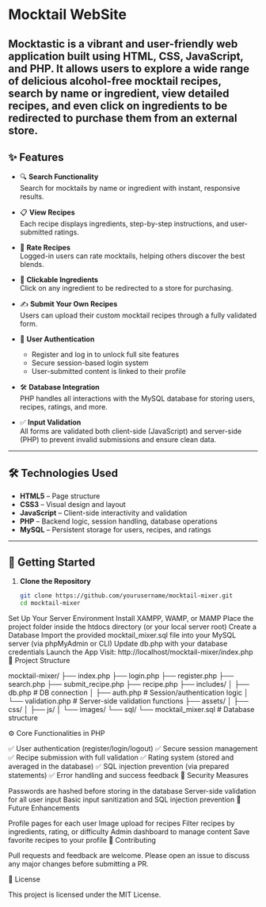 # Mocktail WebSite
Mocktastic is a vibrant and user-friendly web application built using **HTML**, **CSS**, **JavaScript**, and **PHP**. It allows users to explore a wide range of delicious alcohol-free mocktail recipes, search by name or ingredient, view detailed recipes, and even click on ingredients to be redirected to purchase them from an external store.
---

## ✨ Features

- 🔍 **Search Functionality**  
  Search for mocktails by name or ingredient with instant, responsive results.

- 📋 **View Recipes**  
  Each recipe displays ingredients, step-by-step instructions, and user-submitted ratings.

- 🌟 **Rate Recipes**  
  Logged-in users can rate mocktails, helping others discover the best blends.

- 🧾 **Clickable Ingredients**  
  Click on any ingredient to be redirected to a store for purchasing.

- ✍️ **Submit Your Own Recipes**  
  Users can upload their custom mocktail recipes through a fully validated form.

- 👤 **User Authentication**  
  - Register and log in to unlock full site features  
  - Secure session-based login system  
  - User-submitted content is linked to their profile

- 🛠️ **Database Integration**  
  PHP handles all interactions with the MySQL database for storing users, recipes, ratings, and more.

- ✅ **Input Validation**  
  All forms are validated both client-side (JavaScript) and server-side (PHP) to prevent invalid submissions and ensure clean data.

---

## 🛠️ Technologies Used

- **HTML5** – Page structure  
- **CSS3** – Visual design and layout  
- **JavaScript** – Client-side interactivity and validation  
- **PHP** – Backend logic, session handling, database operations  
- **MySQL** – Persistent storage for users, recipes, and ratings

---


## 🚀 Getting Started

1. **Clone the Repository**
   ```bash
   git clone https://github.com/yourusername/mocktail-mixer.git
   cd mocktail-mixer
Set Up Your Server Environment
Install XAMPP, WAMP, or MAMP
Place the project folder inside the htdocs directory (or your local server root)
Create a Database
Import the provided mocktail_mixer.sql file into your MySQL server (via phpMyAdmin or CLI)
Update db.php with your database credentials
Launch the App
Visit: http://localhost/mocktail-mixer/index.php
📂 Project Structure

mocktail-mixer/
├── index.php
├── login.php
├── register.php
├── search.php
├── submit_recipe.php
├── recipe.php
├── includes/
│   ├── db.php            # DB connection
│   ├── auth.php          # Session/authentication logic
│   └── validation.php    # Server-side validation functions
├── assets/
│   ├── css/
│   ├── js/
│   └── images/
└── sql/
    └── mocktail_mixer.sql # Database structure

    
⚙️ Core Functionalities in PHP

✅ User authentication (register/login/logout)
✅ Secure session management
✅ Recipe submission with full validation
✅ Rating system (stored and averaged in the database)
✅ SQL injection prevention (via prepared statements)
✅ Error handling and success feedback
🔐 Security Measures

Passwords are hashed before storing in the database
Server-side validation for all user input
Basic input sanitization and SQL injection prevention
🧪 Future Enhancements

Profile pages for each user
Image upload for recipes
Filter recipes by ingredients, rating, or difficulty
Admin dashboard to manage content
Save favorite recipes to your profile
🙌 Contributing

Pull requests and feedback are welcome. Please open an issue to discuss any major changes before submitting a PR.

📄 License

This project is licensed under the MIT License.

